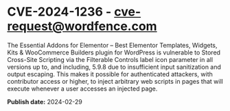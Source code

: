# CVE-2024-1236 - cve-request@wordfence.com

The Essential Addons for Elementor – Best Elementor Templates, Widgets, Kits & WooCommerce Builders plugin for WordPress is vulnerable to Stored Cross-Site Scripting via the Filterable Controls label icon parameter in all versions up to, and including, 5.9.8 due to insufficient input sanitization and output escaping. This makes it possible for authenticated attackers, with contributor access or higher, to inject arbitrary web scripts in pages that will execute whenever a user accesses an injected page.

**Publish date:** 2024-02-29

